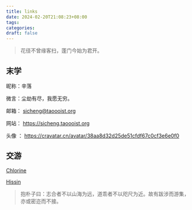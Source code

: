 ```yaml
---
title: links
date: 2024-02-20T21:08:23+08:00
tags: 
categories: 
draft: false
---
```

> 花径不曾缘客扫，蓬门今始为君开。

## 末学  
昵称：辛落

微言：尘劫有尽，我愿无穷。

邮箱： sicheng@taoooist.org

网站： https://sicheng.taoooist.org

头像 ： https://cravatar.cn/avatar/38aa8d32d25de51cfdf67c0cf3e6e0f0

## 交游

[Chlorine](https://yoghurtlee.com)

[Hissin](https://hissin.cn/)

> 抱朴子曰：志合者不以山海为远，道乖者不以咫尺为近。故有跋涉而游集，亦或密迩而不接。